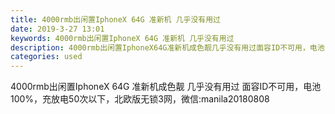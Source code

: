 ```yaml
---
title: 4000rmb出闲置IphoneX 64G 准新机 几乎没有用过
date: 2019-3-27 13:01
keywords: 4000rmb出闲置IphoneX 64G 准新机 几乎没有用过
description: 4000rmb出闲置IphoneX64G准新机成色靓几乎没有用过面容ID不可用，电池100%，充放电50次以下，北欧版无锁3网，微信:manila20180808
categories: used
---
```

<td class="t_f" id="postmessage_3318600">

4000rmb出闲置IphoneX 64G 准新机成色靓 几乎没有用过 面容ID不可用，电池100%，充放电50次以下，北欧版无锁3网，微信:manila20180808<br/>
<br/>
<img alt="" border="0" class="zoom" data-cf-modified-4b0badc9efac56d8c2f2b04b-="" file="http://www.flw.ph/data/appbyme/upload/image/201903/27/bYEVZ5eapQzd.jpg" id="aimg_MC7B3" lazyloadthumb="1" onclick="" onmouseover="" src="http://www.flw.ph/data/appbyme/upload/image/201903/27/bYEVZ5eapQzd.jpg"/><br/>
<img alt="" border="0" class="zoom" data-cf-modified-4b0badc9efac56d8c2f2b04b-="" file="http://www.flw.ph/data/appbyme/upload/image/201903/27/ccjtoXZepKnb.jpg" id="aimg_pY2fo" lazyloadthumb="1" onclick="" onmouseover="" src="http://www.flw.ph/data/appbyme/upload/image/201903/27/ccjtoXZepKnb.jpg"/><br/>
<img alt="" border="0" class="zoom" data-cf-modified-4b0badc9efac56d8c2f2b04b-="" file="http://www.flw.ph/data/appbyme/upload/image/201903/27/AsVinyt4fAcT.jpg" id="aimg_EdpPD" lazyloadthumb="1" onclick="" onmouseover="" src="http://www.flw.ph/data/appbyme/upload/image/201903/27/AsVinyt4fAcT.jpg"/><br/>
<img alt="" border="0" class="zoom" data-cf-modified-4b0badc9efac56d8c2f2b04b-="" file="http://www.flw.ph/data/appbyme/upload/image/201903/27/YysWVOmqEkuY.jpg" id="aimg_A0fM7" lazyloadthumb="1" onclick="" onmouseover="" src="http://www.flw.ph/data/appbyme/upload/image/201903/27/YysWVOmqEkuY.jpg"/><br/>
</td>

